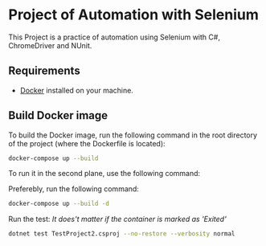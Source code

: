 # Project of Automation with Selenium
  
This Project is a practice of automation using Selenium with C#, ChromeDriver and NUnit.
  
## Requirements
  
- [Docker](https://www.docker.com/get-started) installed on your machine.
  
## Build Docker image
  
To build the Docker image, run the following command in the root directory of the project (where the Dockerfile is located):
  
```bash  
docker-compose up --build
```

To run it in the second plane, use the following command:
  
Preferebly, run the following command:

```bash
docker-compose up --build -d
```

Run the test: *It does't matter if the container is marked as 'Exited'*

```bash
dotnet test TestProject2.csproj --no-restore --verbosity normal
```
